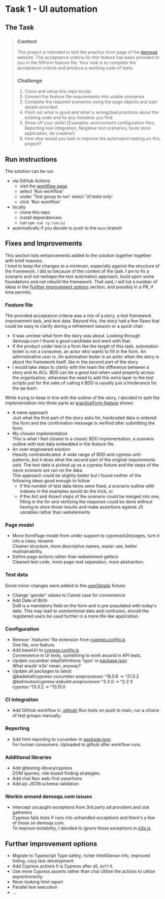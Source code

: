 # Task 1 - UI automation

## The Task

> ### Context
>
> This project is intended to test the practice form page of the [demoqa](https://demoqa.com/) website. The acceptance criteria for this feature has been provided to you in the fillForm feature file. Your task is to complete the acceptance criteria and produce a working suite of tests.
>
> ### Challenge
>
> 1.  Clone and setup this repo locally
> 2.  Convert the feature file requirements into usable scenarios
> 3.  Complete the required scenarios using the page objects and user details provided
> 4.  Point out what is good and what is wrong/bad practices about the existing code and fix any mistakes you find
> 5.  Show off your skills! \[Examples: environment configuration files, Reporting tool integration, Negative test scenarios, book store application, be creative!\]
> 6.  How else would you look to improve the automation testing on this project?

## Run instructions

The solution can be run

- via GitHub Actions
  - visit the [workflow page](https://github.com/gazdi/MTFX-challenge-cypress/actions/workflows/cypress-containerised.yml)
  - select 'Run workflow'
  - under 'Test group to run' select 'UI tests only'
  - click 'Run workflow'
- locally
  - clone this repo
  - install dependencies
  - run `npm run cy:run:ui`
- automatically if you decide to push to the `main` branch

## Fixes and Improvements

This section lists enhancements added to the solution together together with brief reasons.  
I tried to keep the changes to a minimum, especially against the structure of the framework. I did so because of the context of the task; I am to fix a scenario and not reshape the test automation approach, build upon some foundations and not rebuild the framework. That said, I will list a number of ideas in the [Further improvement options](#further-improvement-options) section, and possibly in a PR, if time permits.

### Feature file

The provided acceptance criteria was a mix of a story, a test framework improvement task, and test data. Beyond this, the story had a few flaws that could be easy to clarify during a refinement session or a quick chat:

- It was unclear what form the story was about. Looking through demoqa.com I found a good candidate and went with that.
- If the product under test is a form like the target of this task, automation tester is not a consumer, an actor who wants to fill in the form. An administrative user is. An automation tester is an actor when the story is about the framework itself, like in the second part of the story.
- I would take steps to clarity with the team the difference between a story and its ACs. BDD can be a good tool when used properly across the organisation, otherwise the need to add this extra layer to the test scripts just for the sake of calling it BDD is usually just a hinderance for the qa team.

While trying to keep in line with the outline of the story, I decided to split the implementation into three parts as [practiceForm.feature](/cypress/e2e/practiceForm/) shows:

- A naive approach  
  Just what the first part of the story asks for, hardcoded data is entered the form and the confirmation message is verified after submitting the form.
- My chosen implementation  
  This is what I feel closest to a classic BDD implementation; a scenario outline with test data embedded in the feature file.
- An over-engineered solution  
  Heavily contraindicated. A wide range of BDD and cypress anti-patterns, but it does what the second part of the original requirements said. The test data is picked up as a cypress fixture and the steps of the naive scenario are run on the data.  
  This approach could be slightly better but I found neither of the following ideas good enough to follow
  - if the number of test data items were fixed, a scenario outline with indexes in the examples would do the trick, or
  - if the Act and Assert steps of the scenario could be merged into one, filling in the for and verifying the response could be done without having to store those results and make assertions against JS variables rather than webelements

### Page model

- Move formPage model from under support to cypress/e2e/pages, turn it into a class, rename  
  Cleaner structure, more descriptive names, easier use, better maintainability.
- Define page actions rather than webelement getters  
  Cleaned test code, more page-test separation, more abstraction.

### Test data

Some minor changes were added to the [userDetails](/cypress/fixtures/userDetails.json) fixture:

- Change 'gender' values to Camel case for convenience
- Add Date of Birth  
  DoB is a mandatory field on the form and is pre-populated with today's date. This may lead to unintentional data and confusion, should the registered users be used further in a more life-like application.

### Configuration

- Remove '.features' file extension from [cypress.config.js](/cypress.config.js)  
  One file, one feature.
- Add baseUrl to [cypress.config.js](/cypress.config.js)  
  Convenience in UI tests, something to work around in API tests.
- Update cucumber stepDefinitions 'typo' in [package.json](/package.json)  
  What would 'e3e' mean, anyway?
- Update all packages to latest  
  @badeball/cypress-cucumber-preprocessor ^18.0.6 → ^21.0.2  
  @bahmutov/cypress-esbuild-preprocessor ^2.2.0 → ^2.2.3  
  cypress ^13.3.2 → ^13.15.0

### CI integration

- Add GitHub workflow in [.github/](/.github)
  Run tests on push to main, run a choice of test groups manually.

### Reporting

- Add html reporting to cucumber in [package.json](/package.json)  
  For human consumers. Uploaded to github after workflow runs.

### Additional libraries

- Add @testing-library/cypress  
  DOM queries, role based finding strategies
- Add chai
  Non web-first assertions
- Add ajv
  JSON schema validation

### Workin around demoqa.com issues

- Intercept uncaught exceptions from 3rd party ad providers and stat gatherers  
  Cypress fails tests if runs into unhandled exceptions and there's a few of those on demoqa.com.  
  To improve testability, I decided to ignore these exceptions in [e2e.js](/cypress/support/e2e.js).

## Further improvement options

- Migrate to Typescript
  Type safety, richer IntelliSense info, improved linting, cozy test development.
- Add Cypress actions
  It is Cypress after all, isn't it.
- Use more Cypress asserts rather than chai
  Utilise the actions to utilise asynchronicity.
- Nicer looking html report
- Parallel test execution
- ...
